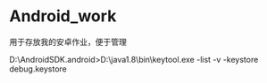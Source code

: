 # Android_work
用于存放我的安卓作业，便于管理

D:\AndroidSDK\.android>D:\java1.8\bin\keytool.exe -list -v -keystore debug.keystore
